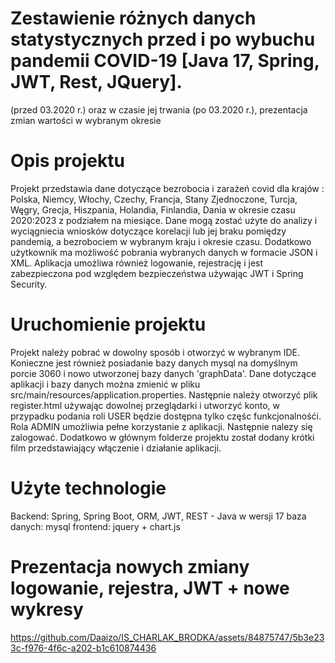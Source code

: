 # Zestawienie różnych danych statystycznych przed i po wybuchu pandemii COVID-19  [Java 17, Spring, JWT, Rest, JQuery].
(przed 03.2020 r.) oraz w czasie jej trwania (po 03.2020 r.), prezentacja zmian
wartości w wybranym okresie

# Opis projektu
Projekt przedstawia dane dotyczące bezrobocia i zarażeń covid dla krajów : 
Polska, Niemcy, Włochy, Czechy, Francja, Stany Zjednoczone, Turcja, Węgry, Grecja, Hiszpania, Holandia, Finlandia, Dania w okresie czasu 2020:2023 z podziałem na miesiące.
Dane mogą zostać użyte do analizy i wyciągniecia wniosków dotyczące korelacji lub jej braku pomiędzy pandemią, a bezrobociem w wybranym kraju i okresie czasu.
Dodatkowo użytkownik ma możliwość pobrania wybranych danych w formacie JSON i XML.
Aplikacja umożliwa również logowanie, rejestrację i jest zabezpieczona pod względem bezpieczeństwa używając JWT i Spring Security.
# Uruchomienie projektu
Projekt należy pobrać w dowolny sposób i otworzyć w wybranym IDE. Konieczne jest również posiadanie bazy danych mysql na domyślnym porcie 3060 i nowo utworzonej bazy danych 'graphData'. 
Dane dotyczące aplikacji i bazy danych można zmienić w pliku src/main/resources/application.properties. 
Następnie należy otworzyć plik register.html używając dowolnej przeglądarki i utworzyć konto, w przypadku podania roli USER będzie dostępna tylko częśc funkcjonalnośći. 
Rola ADMIN umożliwia pełne korzystanie z aplikacji. Następnie nalezy się zalogować.
Dodatkowo w głównym folderze projektu został dodany krótki film przedstawiający włączenie i  działanie aplikacji.
# Użyte technologie
Backend: Spring, Spring Boot, ORM, JWT, REST - Java w wersji 17
baza danych: mysql
frontend: jquery + chart.js
# Prezentacja nowych zmiany logowanie, rejestra, JWT + nowe wykresy
https://github.com/Daaizo/IS_CHARLAK_BRODKA/assets/84875747/5b3e233c-f976-4f6c-a202-b1c610874436


